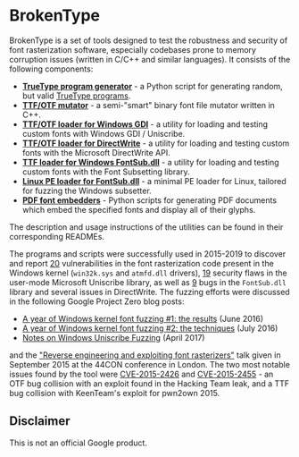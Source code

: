 # BrokenType

BrokenType is a set of tools designed to test the robustness and security of font rasterization software, especially codebases prone to memory corruption issues (written in C/C++ and similar languages). It consists of the following components:

 - **[TrueType program generator](truetype-generator)** - a Python script for generating random, but valid [TrueType programs](https://docs.microsoft.com/en-us/typography/opentype/spec/ttinst).
 - **[TTF/OTF mutator](ttf-otf-mutator)** - a semi-"smart" binary font file mutator written in C++.
 - **[TTF/OTF loader for Windows GDI](ttf-otf-windows-loader)** - a utility for loading and testing custom fonts with Windows GDI / Uniscribe.
 - **[TTF/OTF loader for DirectWrite](ttf-otf-dwrite-loader)** - a utility for loading and testing custom fonts with the Microsoft DirectWrite API.
 - **[TTF loader for Windows FontSub.dll](ttf-fontsub-loader)** - a utility for loading and testing custom fonts with the Font Subsetting library.
 - **[Linux PE loader for FontSub.dll](fontsub-dll-on-linux)** - a minimal PE loader for Linux, tailored for fuzzing the Windows subsetter.
 - **[PDF font embedders](font2pdf)** - Python scripts for generating PDF documents which embed the specified fonts and display all of their glyphs.

The description and usage instructions of the utilities can be found in their corresponding READMEs.

The programs and scripts were successfully used in 2015-2019 to discover and report [20](https://bugs.chromium.org/p/project-zero/issues/list?can=1&q=status:fixed%20finder:mjurczyk%20product:kernel%20methodology:mutation-fuzzing%20font&colspec=ID%20Status%20Restrict%20Reported%20Vendor%20Product%20Finder%20Summary&cells=ids) vulnerabilities in the font rasterization code present in the Windows kernel (`win32k.sys` and `atmfd.dll` drivers), [19](https://bugs.chromium.org/p/project-zero/issues/list?can=1&q=status:fixed%20finder:mjurczyk%20uniscribe&colspec=ID%20Status%20Restrict%20Reported%20Vendor%20Product%20Finder%20Summary&cells=ids) security flaws in the user-mode Microsoft Uniscribe library, as well as [9](https://bugs.chromium.org/p/project-zero/issues/list?colspec=ID%20Status%20Restrict%20Reported%20Vendor%20Product%20Finder%20Summary&cells=ids&q=status%3Afixed%20finder%3Amjurczyk%20fontsub&can=1) bugs in the `FontSub.dll` library and several issues in DirectWrite. The fuzzing efforts were discussed in the following Google Project Zero blog posts:

 - [A year of Windows kernel font fuzzing #1: the results](https://googleprojectzero.blogspot.com/2016/06/a-year-of-windows-kernel-font-fuzzing-1_27.html) (June 2016)
 - [A year of Windows kernel font fuzzing #2: the techniques](https://googleprojectzero.blogspot.com/2016/07/a-year-of-windows-kernel-font-fuzzing-2.html) (July 2016)
 - [Notes on Windows Uniscribe Fuzzing](https://googleprojectzero.blogspot.com/2017/04/notes-on-windows-uniscribe-fuzzing.html) (April 2017)

and the ["Reverse engineering and exploiting font rasterizers"](https://j00ru.vexillium.org/talks/44con-reverse-engineering-and-exploiting-font-rasterizers/) talk given in September 2015 at the 44CON conference in London. The two most notable issues found by the tool were [CVE-2015-2426](https://bugs.chromium.org/p/project-zero/issues/detail?id=369) and [CVE-2015-2455](https://bugs.chromium.org/p/project-zero/issues/detail?id=368) - an OTF bug collision with an exploit found in the Hacking Team leak, and a TTF bug collision with KeenTeam's exploit for pwn2own 2015.

## Disclaimer

This is not an official Google product.
